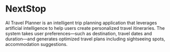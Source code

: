 # NextStop
AI Travel Planner is an intelligent trip planning application that leverages artificial intelligence to help users create personalized travel itineraries. The system takes user preferences—such as destination, travel dates and duration—and generates optimized travel plans including sightseeing spots, accommodation suggestions.
